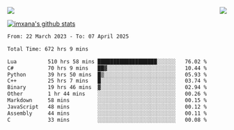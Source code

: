 <p>
  <a href="https://count.getloli.com/"><img src="https://count.getloli.com/get/@xana.readme?theme=moebooru-h"></a>
  <img src="https://weather-icon.journeyad.repl.co/@hangzhou?v=1" align="right">
</p>


<a href="https://github.com/imxana"><img align="center" src="https://github-readme-stats.vercel.app/api?username=imxana&show_icons=true&include_all_commits=true&hide_border=tru&custom_title=imxana%27s%20Github%20Stats" alt="imxana's github stats" /></a> 

<!--START_SECTION:waka-->

```txt
From: 22 March 2023 - To: 07 April 2025

Total Time: 672 hrs 9 mins

Lua          510 hrs 58 mins ███████████████████░░░░░░   76.02 %
C#           70 hrs 9 mins   ██▓░░░░░░░░░░░░░░░░░░░░░░   10.44 %
Python       39 hrs 50 mins  █▒░░░░░░░░░░░░░░░░░░░░░░░   05.93 %
C++          25 hrs 7 mins   █░░░░░░░░░░░░░░░░░░░░░░░░   03.74 %
Binary       19 hrs 46 mins  ▓░░░░░░░░░░░░░░░░░░░░░░░░   02.94 %
Other        1 hr 44 mins    ░░░░░░░░░░░░░░░░░░░░░░░░░   00.26 %
Markdown     58 mins         ░░░░░░░░░░░░░░░░░░░░░░░░░   00.15 %
JavaScript   48 mins         ░░░░░░░░░░░░░░░░░░░░░░░░░   00.12 %
Assembly     44 mins         ░░░░░░░░░░░░░░░░░░░░░░░░░   00.11 %
C            33 mins         ░░░░░░░░░░░░░░░░░░░░░░░░░   00.08 %
```

<!--END_SECTION:waka-->
